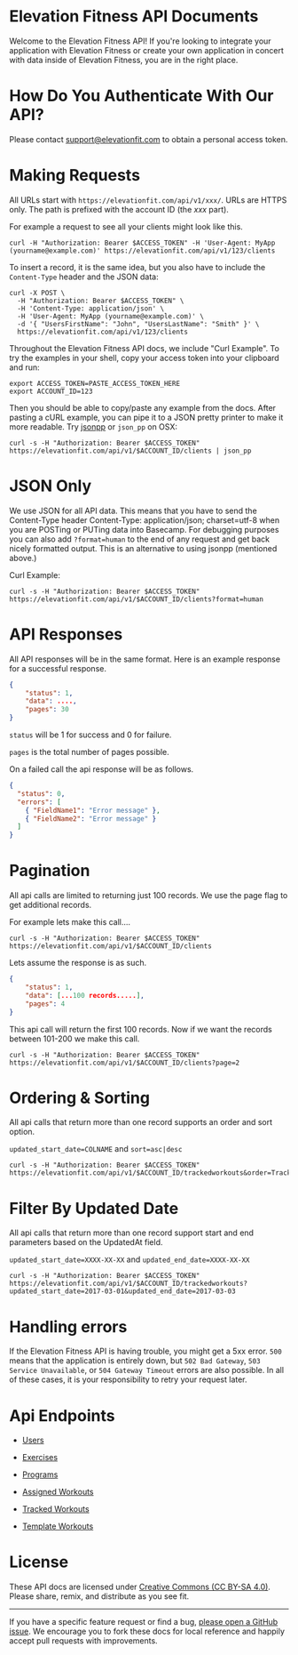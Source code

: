 # Elevation Fitness API Documents

Welcome to the Elevation Fitness API! If you're looking to integrate your application with Elevation Fitness or create your own application in concert with data inside of Elevation Fitness, you are in the right place. 

# How Do You Authenticate With Our API?

Please contact support@elevationfit.com to obtain a personal access token.

# Making Requests

All URLs start with ```https://elevationfit.com/api/v1/xxx/```. URLs are HTTPS only. The path is prefixed with the account ID (the *xxx* part).

For example a request to see all your clients might look like this.

``` shell
curl -H "Authorization: Bearer $ACCESS_TOKEN" -H 'User-Agent: MyApp (yourname@example.com)' https://elevationfit.com/api/v1/123/clients
```

To insert a record, it is the same idea, but you also have to include the `Content-Type` header and the JSON data:

``` shell
curl -X POST \ 
  -H "Authorization: Bearer $ACCESS_TOKEN" \
  -H 'Content-Type: application/json' \
  -H 'User-Agent: MyApp (yourname@example.com)' \
  -d '{ "UsersFirstName": "John", "UsersLastName": "Smith" }' \
  https://elevationfit.com/api/v1/123/clients
```

Throughout the Elevation Fitness API docs, we include "Curl Example". To try the examples in your shell, copy your access token into your clipboard and run:

``` shell
export ACCESS_TOKEN=PASTE_ACCESS_TOKEN_HERE
export ACCOUNT_ID=123
```

Then you should be able to copy/paste any example from the docs. After pasting a cURL example, you can pipe it to a JSON pretty printer to make it more readable. Try [jsonpp](https://jmhodges.github.io/jsonpp/) or `json_pp` on OSX:

``` shell
curl -s -H "Authorization: Bearer $ACCESS_TOKEN" https://elevationfit.com/api/v1/$ACCOUNT_ID/clients | json_pp
```

# JSON Only

We use JSON for all API data. This means that you have to send the Content-Type header Content-Type: application/json; charset=utf-8 when you are POSTing or PUTing data into Basecamp. For debugging purposes you can also add ```?format=human``` to the end of any request and get back nicely formatted output. This is an alternative to using jsonpp (mentioned above.)

Curl Example: 

``` shell
curl -s -H "Authorization: Bearer $ACCESS_TOKEN" https://elevationfit.com/api/v1/$ACCOUNT_ID/clients?format=human
```

# API Responses 

All API responses will be in the same format. Here is an example response for a successful response.

``` json
{
	"status": 1,
	"data": ....,
	"pages": 30
}
```

```status``` will be 1 for success and 0 for failure. 

```pages``` is the total number of pages possible.

On a failed call the api response will be as follows.

``` json
{
  "status": 0,
  "errors": [
    { "FieldName1": "Error message" },
    { "FieldName2": "Error message" }    
  ] 
}
```

# Pagination

All api calls are limited to returning just 100 records. We use the page flag to get additional records. 

For example lets make this call....

``` shell
curl -s -H "Authorization: Bearer $ACCESS_TOKEN" https://elevationfit.com/api/v1/$ACCOUNT_ID/clients
```

Lets assume the response is as such.

``` json
{
	"status": 1,
	"data": [...100 records.....],
	"pages": 4
}
```

This api call will return the first 100 records. Now if we want the records between 101-200 we make this call.


``` shell
curl -s -H "Authorization: Bearer $ACCESS_TOKEN" https://elevationfit.com/api/v1/$ACCOUNT_ID/clients?page=2
```

# Ordering & Sorting

All api calls that return more than one record supports an order and sort option.

```updated_start_date=COLNAME``` and ```sort=asc|desc```

``` shell
curl -s -H "Authorization: Bearer $ACCESS_TOKEN" https://elevationfit.com/api/v1/$ACCOUNT_ID/trackedworkouts&order=TrackedWorkoutsUpdatedAt&sort=asc
```

# Filter By Updated Date

All api calls that return more than one record support start and end parameters based on the UpdatedAt field. 

```updated_start_date=XXXX-XX-XX``` and ```updated_end_date=XXXX-XX-XX```

``` shell
curl -s -H "Authorization: Bearer $ACCESS_TOKEN" https://elevationfit.com/api/v1/$ACCOUNT_ID/trackedworkouts?updated_start_date=2017-03-01&updated_end_date=2017-03-03
```

# Handling errors

If the Elevation Fitness API is having trouble, you might get a 5xx error. `500` means that the application is entirely down, but `502 Bad Gateway`, `503 Service Unavailable`, or `504 Gateway Timeout` errors are also possible. In all of these cases, it is your responsibility to retry your request later.

# Api Endpoints

- [Users](/users) 

- [Exercises](/exercises.md) 

- [Programs](/programs.md) 

- [Assigned Workouts](https://github.com/elevationfitness/elevationfit.com-api-docs/blob/master/sections/AssignedWorkouts.md)

- [Tracked Workouts](https://github.com/elevationfitness/elevationfit.com-api-docs/blob/master/sections/TrackedWorkouts.md)

- [Template Workouts](https://github.com/elevationfitness/elevationfit.com-api-docs/blob/master/sections/TemplateWorkouts.md)

# License

These API docs are licensed under [Creative Commons (CC BY-SA 4.0)](http://creativecommons.org/licenses/by-sa/4.0/). Please share, remix, and distribute as you see fit.

---

If you have a specific feature request or find a bug, [please open a GitHub issue](https://github.com/elevationfitness/elevationfit.com-api-docs/issues/new). We encourage you to fork these docs for local reference and happily accept pull requests with improvements.






